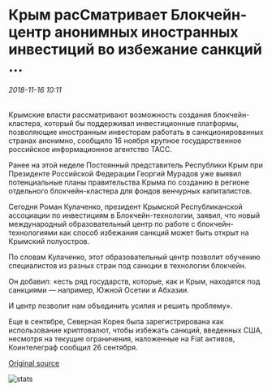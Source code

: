 # Крым расСматривает Блокчейн-центр анонимных иностранных инвестиций во избежание санкций ...

###### 2018-11-16 10:11

Крымские власти рассматривают возможность создания блокчейн-кластера, который бы поддерживал инвестиционные платформы, позволяющие иностранным инвесторам работать в санкционированных странах анонимно, сообщило 16 ноября крупное государственное российское информационное агентство ТАСС.

Ранее на этой неделе Постоянный представитель Республики Крым при Президенте Российской Федерации Георгий Мурадов уже выявил потенциальные планы правительства Крыма по созданию в регионе отдельного блокчейн-кластера для фондов венчурных капиталистов.

Сегодня Роман Кулаченко, президент Крымской Республиканской ассоциации по инвестициям в Блокчейн-технологии, заявил, что новый международный образовательный центр по работе с блокчейн-технологиями как способ избежания санкций может быть открыт на Крымский полуостров.

По словам Кулаченко, этот образовательный центр позволит обучению специалистов из разных стран под санкции в технологии блокчейн.

Он добавил: «есть ряд государств, которые, как и Крым, находятся под санкциями — например, Южной Осетии и Абхазии.

И центр позволит нам объединить усилия и решить проблему».

Еще в сентябре, Северная Корея была зарегистрирована как использование криптовалют, чтобы избежать санкций, введенных США, несмотря на текущие ограничения, наложенные на Fiat активов, Коинтелеграф сообщил 26 сентября.

[Original source](https://cointelegraph.com/news/crimea-considers-blockchain-center-for-anonymous-foreign-investments-to-avoid-sanctions)

![stats](https://c.statcounter.com/11760860/0/a89fa40b/1/ "stats")